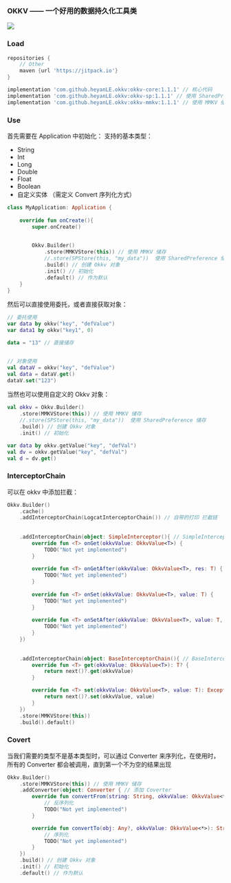 ### OKKV —— 一个好用的数据持久化工具类

[![](https://www.jitpack.io/v/heyanLE/okkv.svg)](https://www.jitpack.io/#heyanLE/okkv)


### Load

```groovy
repositories {
    // Other
    maven {url 'https://jitpack.io'}
}
```

```groovy
implementation 'com.github.heyanLE.okkv:okkv-core:1.1.1' // 核心代码
implementation 'com.github.heyanLE.okkv:okkv-sp:1.1.1' // 使用 SharedPreference 储存
implementation 'com.github.heyanLE.okkv:okkv-mmkv:1.1.1' // 使用 MMKV 储存
```

### Use

首先需要在 Application 中初始化：
支持的基本类型：

- String
- Int
- Long
- Double
- Float
- Boolean
- 自定义实体 （需定义 Convert 序列化方式）

```kotlin
class MyApplication: Application {
    
    override fun onCreate(){
        super.onCreate()

        
        Okkv.Builder()
            .store(MMKVStore(this)) // 使用 MMKV 储存
            //.store(SPStore(this, "my_data"))  使用 SharedPreference 储存
            .build() // 创建 Okkv 对象
            .init() // 初始化
            .default() // 作为默认
    }
}
```

然后可以直接使用委托，或者直接获取对象：

```kotlin
// 委托使用
var data by okkv("key", "defValue")
var data1 by okkv("key1", 0)

data = "13" // 直接储存


// 对象使用
val dataV = okkv("key", "defValue")
val data = dataV.get()
dataV.set("123")
```

当然也可以使用自定义的 Okkv 对象：

```kotlin
val okkv = Okkv.Builder()
    .store(MMKVStore(this)) // 使用 MMKV 储存
    //.store(SPStore(this, "my_data"))  使用 SharedPreference 储存
    .build() // 创建 Okkv 对象
    .init() // 初始化

var data by okkv.getValue("key", "defVal")
val dv = okkv.getValue("key", "defVal")
val d = dv.get()
```

### InterceptorChain

可以在 okkv 中添加拦截：
```kotlin
Okkv.Builder()
    .cache()
    .addInterceptorChain(LogcatInterceptorChain()) // 自带的打印 拦截链
        
        
    .addInterceptorChain(object: SimpleInterceptor(){ // SimpleInterceptor 不会拦截，直接调用对应方法
        override fun <T> onGet(okkvValue: OkkvValue<T>) {
            TODO("Not yet implemented")
        }
    
        override fun <T> onGetAfter(okkvValue: OkkvValue<T>, res: T) {
            TODO("Not yet implemented")
        }
    
        override fun <T> onSet(okkvValue: OkkvValue<T>, value: T) {
            TODO("Not yet implemented")
        }
    
        override fun <T> onSetAfter(okkvValue: OkkvValue<T>, value: T, res: Exception?) {
            TODO("Not yet implemented")
        }
    })
        
        
    .addInterceptorChain(object: BaseInterceptorChain(){ // BaseInterceptorChain 会拦截，需要在其中调用下一个链已进行之后的操作
        override fun <T> get(okkvValue: OkkvValue<T>): T? {
            return next()?.get(okkvValue)
        }

        override fun <T> set(okkvValue: OkkvValue<T>, value: T): Exception? {
            return next()?.set(okkvValue, value)
        }
    })
    .store(MMKVStore(this))
    .build().default()
```

### Covert

当我们需要的类型不是基本类型时，可以通过 Converter 来序列化，在使用时，所有的 Converter 都会被调用，直到第一个不为空的结果出现

```kotlin
Okkv.Builder()
    .store(MMKVStore(this)) // 使用 MMKV 储存
    .addConverter(object: Converter { // 添加 Coverter
        override fun convertFrom(string: String, okkvValue: OkkvValue<*>): Any? {
            // 反序列化
            TODO("Not yet implemented")
        }

        override fun convertTo(obj: Any?, okkvValue: OkkvValue<*>): String? {
            // 序列化
            TODO("Not yet implemented")
        }
    })
    .build() // 创建 Okkv 对象
    .init() // 初始化
    .default() // 作为默认
```

